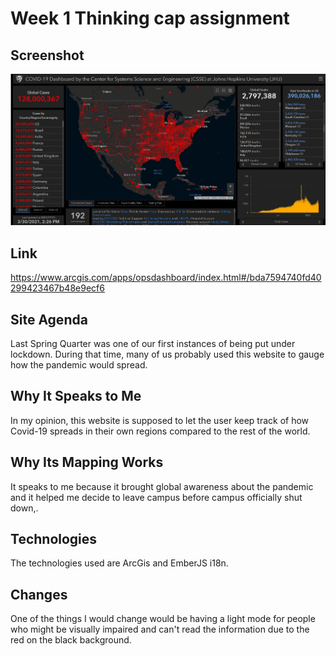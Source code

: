 # Week 1 Thinking cap assignment
## Screenshot
<img src="pic/Screenshot.jpg" width="1000px">

## Link
https://www.arcgis.com/apps/opsdashboard/index.html#/bda7594740fd40299423467b48e9ecf6

## Site Agenda
Last Spring Quarter was one of our first instances of being put under lockdown. During that time, many of us probably used this website to gauge how the pandemic would spread.
## Why It Speaks to Me
In my opinion, this website is supposed to let the user keep track of how Covid-19 spreads in their own regions compared to the rest of the world.
## Why Its Mapping Works
It speaks to me because it brought global awareness about the pandemic and it helped me decide to leave campus before campus officially shut down,.
## Technologies
The technologies used are ArcGis and EmberJS i18n.
## Changes
One of the things I would change would be having a light mode for people who might be visually impaired and can't read the information due to the red on the black background.
